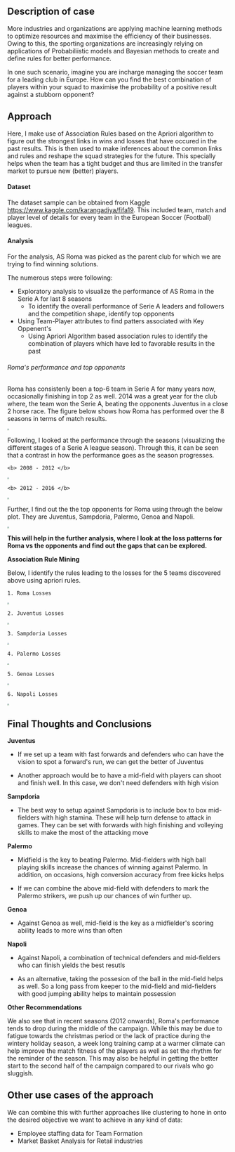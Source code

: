 ## Description of case

More industries and organizations are applying machine learning methods to optimize resources and maximise the efficiency of their businesses.  
Owing to this, the sporting organizations are increasingly relying on applications of Probabiliistic models and Bayesian methods to create and define rules for better performance.

In one such scenario, imagine you are incharge managing the soccer team for a leading club in Europe.
How can you find the best combination of players within your squad to maximise the probability of a positive result against a
stubborn opponent?


## Approach

Here, I make use of Association Rules based on the Apriori algorithm to figure out the strongest links in wins and losses that have occured in the past results. This is then used to make inferences about the common links and rules and reshape the squad strategies for the future. This specially helps when the team has a tight budget and thus are limited in the transfer market to pursue new (better) players. 


#### Dataset

The dataset sample can be obtained from Kaggle <https://www.kaggle.com/karangadiya/fifa19>. 
This included team, match and player level of details for every team in the European Soccer (Football) leagues.

#### Analysis 

For the analysis, AS Roma was picked as the parent club for which we are trying to find winning solutions.

The numerous steps were following:

* Exploratory analysis to visualize the performance of AS Roma in the Serie A for last 8 seasons
  * To identify the overall performance of Serie A leaders and followers and the competition shape, identify top opponents
* Using Team-Player attributes to find patters associated with Key Oppenent's 
  * Using Apriori Algorithm based association rules to identify the combination of players which have led to favorable results in the past 

###### Roma's performance and top opponents 

Roma has consistenly been a top-6 team in Serie A for many years now, occasionally finishing in top 2 as well. 2014 was a great year for the club where, the team won the Serie A, beating the opponents Juventus in a close 2 horse race. The figure below shows how Roma has performed over the 8 seasons in terms of match results. 

<img src = "images/roma_perf.png" style ="zoom:25%;">


Following, I looked at the performance through the seasons (visualizing the different stages of a Serie A league season). Through this, it can be seen that a contrast in how the performance goes as the season progresses.

    <b> 2008 - 2012 </b>
<img src ="images/roma_2008-12.png" style ="zoom:25%;"/>


    <b> 2012 - 2016 </b>

<img src ="images/roma2012-16.png" style ="zoom:25%;"/>
   
  
Further, I find out the the top opponents for Roma using through the below plot. They are Juventus, Sampdoria, Palermo, Genoa and Napoli.
  
<img src ="images/roma_opp.png" style ="zoom:25%;"/>
  
<b> This will help in the further analysis, where I look at the loss patterns for Roma vs the opponents and find out the gaps that can be explored. </b>

<b> Association Rule Mining </b>

Below, I identify the rules leading to the losses for the 5 teams discovered above using apriori rules. 


    1. Roma Losses

<img src = "images/roma_loss.png" style ="zoom:25%;">
<br>

    2. Juventus Losses

<img src = "images/juve_loss.png" style ="zoom:25%;">
<br>

    3. Sampdoria Losses

<img src = "images/samp_loss.png" style ="zoom:25%;">
<br>

    4. Palermo Losses

<img src = "images/palermo_loss.png" style ="zoom:25%;">
<br>

    5. Genoa Losses

<img src = "images/genoa_loss.png" style ="zoom:25%;">
<br>

    6. Napoli Losses

<img src = "images/napoli_loss.png" style ="zoom:25%;">
<br>


## Final Thoughts and Conclusions


<b>Juventus </b>

* If we set up a team with fast forwards and defenders who can have the vision to spot a forward's run, we can get the better of Juventus

* Another approach would be to have a mid-field with players can shoot and finish well. In this case, we don't need defenders with high vision
  
  
<b> Sampdoria </b>
* The best way to setup against Sampdoria is to include box to box mid-fielders with high stamina. These will help turn defense to attack in games. They can be set with forwards with high finishing and volleying skills to make the most of the attacking move
  
  
<b> Palermo </b>
* Midfield is the key to beating Palermo. Mid-fielders with high ball playing skills increase the chances of winning against Palermo. In addition, on occasions, high conversion accuracy from free kicks helps

* If we can combine the above mid-field with defenders to mark the Palermo strikers, we push up our chances of win further up.

<b> Genoa </b>
* Against Genoa as well, mid-field is the key as a midfielder's scoring ability leads to more wins than often
  
    
<b> Napoli </b>
* Against Napoli, a combination of technical defenders and mid-fielders who can finish yields the best resutls

* As an alternative, taking the possesion of the ball in the mid-field helps as well. So a long pass from keeper to the mid-field and mid-fielders with good jumping ability helps to maintain possession
  
  
<b> Other Recommendations </b>

We also see that in recent seasons (2012 onwards), Roma's performance tends to drop during the middle of the campaign. While this may be due to fatigue towards the christmas period or the lack of practice during the wintery holiday season, a week long training camp at a warmer climate can help improve the match fitness of the players as well as set the rhythm for the reminder of the season. This may also be helpful in getting the better start to the second half of the campaign compared to our rivals who go sluggish.  
  
   
## Other use cases of the approach

We can combine this with further approaches like clustering to hone in onto the desired objective we want to achieve in any kind of data:

* Employee staffing data for Team Formation
* Market Basket Analysis for Retail industries


